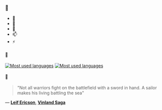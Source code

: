 ### 👋

- 🔭
- 🌱
- 💬
- 📫
- ⚡

#### 🧏

[![Most used languages](https://github-readme-stats-aynah.vercel.app/api/top-langs/?username=aynh&theme=solarized-dark&langs_count=6&layout=compact&hide_title=true)](https://github.com/anuraghazra/github-readme-stats#gh-dark-mode-only)
[![Most used languages](https://github-readme-stats-aynah.vercel.app/api/top-langs/?username=aynh&theme=solarized-light&langs_count=6&layout=compact&hide_title=true)](https://github.com/anuraghazra/github-readme-stats#gh-light-mode-only)

#### 💬

> "Not all warriors fight on the battlefield with a sword in hand. A sailor makes his living battling the sea"

&mdash; [**Leif Ericson**](https://myanimelist.net/character.php?q=Leif%20Ericson&cat=character), [**Vinland Saga**](https://myanimelist.net/search/all?q=Vinland%20Saga&cat=all)
